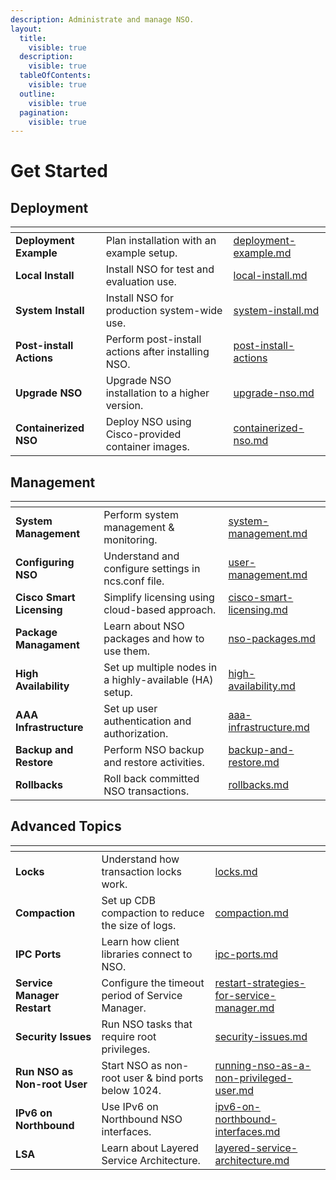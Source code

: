 ```yaml
---
description: Administrate and manage NSO.
layout:
  title:
    visible: true
  description:
    visible: true
  tableOfContents:
    visible: true
  outline:
    visible: true
  pagination:
    visible: true
---
```


# Get Started

## Deployment

<table data-view="cards" data-full-width="false"><thead><tr><th></th><th></th><th data-hidden data-card-target data-type="content-ref"></th></tr></thead><tbody><tr><td><strong>Deployment Example</strong></td><td>Plan installation with an example setup.</td><td><a href="deployment/deployment-example.md">deployment-example.md</a></td></tr><tr><td><strong>Local Install</strong></td><td>Install NSO for test and evaluation use.</td><td><a href="deployment/local-install.md">local-install.md</a></td></tr><tr><td><strong>System Install</strong></td><td>Install NSO for production system-wide use.</td><td><a href="deployment/system-install.md">system-install.md</a></td></tr><tr><td><strong>Post-install Actions</strong></td><td>Perform post-install actions after installing NSO.</td><td><a href="deployment/post-install-actions/">post-install-actions</a></td></tr><tr><td><strong>Upgrade NSO</strong></td><td>Upgrade NSO installation to a higher version.</td><td><a href="deployment/upgrade-nso.md">upgrade-nso.md</a></td></tr><tr><td><strong>Containerized NSO</strong></td><td>Deploy NSO using Cisco-provided container images.</td><td><a href="deployment/containerized-nso.md">containerized-nso.md</a></td></tr></tbody></table>

## Management

<table data-view="cards" data-full-width="false"><thead><tr><th></th><th></th><th data-hidden data-card-target data-type="content-ref"></th></tr></thead><tbody><tr><td><strong>System Management</strong></td><td>Perform system management &#x26; monitoring.</td><td><a href="management/system-management.md">system-management.md</a></td></tr><tr><td><strong>Configuring NSO</strong></td><td>Understand and configure settings in ncs.conf file.</td><td><a href="management/user-management.md">user-management.md</a></td></tr><tr><td><strong>Cisco</strong> <strong>Smart Licensing</strong></td><td>Simplify licensing using cloud-based approach.</td><td><a href="management/cisco-smart-licensing.md">cisco-smart-licensing.md</a></td></tr><tr><td><strong>Package Managament</strong></td><td>Learn about NSO packages and how to use them.</td><td><a href="management/nso-packages.md">nso-packages.md</a></td></tr><tr><td><strong>High Availability</strong> </td><td>Set up multiple nodes in a highly-available (HA) setup.</td><td><a href="management/high-availability.md">high-availability.md</a></td></tr><tr><td><strong>AAA Infrastructure</strong></td><td>Set up user authentication and authorization.</td><td><a href="management/aaa-infrastructure.md">aaa-infrastructure.md</a></td></tr><tr><td><strong>Backup and Restore</strong></td><td>Perform NSO backup and restore activities.</td><td><a href="management/backup-and-restore.md">backup-and-restore.md</a></td></tr><tr><td><strong>Rollbacks</strong></td><td>Roll back committed NSO transactions.</td><td><a href="management/rollbacks.md">rollbacks.md</a></td></tr></tbody></table>

## Advanced Topics

<table data-view="cards" data-full-width="false"><thead><tr><th></th><th></th><th data-hidden data-card-target data-type="content-ref"></th></tr></thead><tbody><tr><td><strong>Locks</strong></td><td>Understand how transaction locks work.</td><td><a href="advanced-topics/locks.md">locks.md</a></td></tr><tr><td><strong>Compaction</strong></td><td>Set up CDB compaction to reduce the size of logs.</td><td><a href="advanced-topics/compaction.md">compaction.md</a></td></tr><tr><td><strong>IPC Ports</strong></td><td>Learn how client libraries connect to NSO.</td><td><a href="advanced-topics/ipc-ports.md">ipc-ports.md</a></td></tr><tr><td><strong>Service Manager Restart</strong></td><td>Configure the timeout period of Service Manager.</td><td><a href="advanced-topics/restart-strategies-for-service-manager.md">restart-strategies-for-service-manager.md</a></td></tr><tr><td><strong>Security Issues</strong></td><td>Run NSO tasks that require root privileges.</td><td><a href="advanced-topics/security-issues.md">security-issues.md</a></td></tr><tr><td><strong>Run NSO as Non-root User</strong></td><td>Start NSO as non-root user &#x26; bind ports below 1024.</td><td><a href="advanced-topics/running-nso-as-a-non-privileged-user.md">running-nso-as-a-non-privileged-user.md</a></td></tr><tr><td><strong>IPv6 on Northbound</strong></td><td>Use IPv6 on Northbound NSO interfaces.</td><td><a href="advanced-topics/ipv6-on-northbound-interfaces.md">ipv6-on-northbound-interfaces.md</a></td></tr><tr><td><strong>LSA</strong></td><td>Learn about Layered Service Architecture.</td><td><a href="advanced-topics/layered-service-architecture.md">layered-service-architecture.md</a></td></tr></tbody></table>
